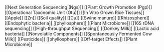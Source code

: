 [[Next Generation Sequencing (Ngs)]]
[[Plant Growth Promotion (Pgp)]]
[[Operational Taxonomic Unit (Otu)]]
[[In Vitro Grown Rice Tissues]]
[[Apple]]
[[Zn]]
[[Soil quality]]
[[Cu]]
[[Swine manure]]
[[Rhizosphere]]
[[Endophytic bacteria]]
[[phyllosphere]]
[[Plant Microbiome]]
[[16S rDNA sequencing]]
[[High-throughput Sequencing]]
[[Donkey Milk]]
[[Lactic acid bacteria]]
[[Nonvolatile Components]]
[[Spontaneously Fermented Cow Milk]]
[[Pesticides]]
[[phyllosphere]]
[[Off-target Effects]]
[[Plant Microbiome]]
